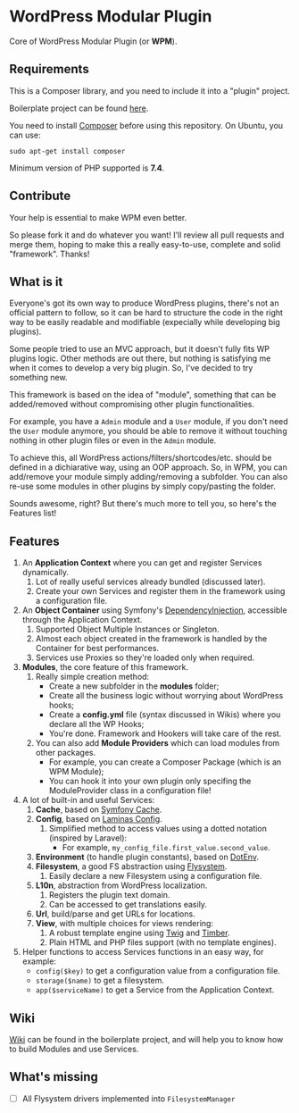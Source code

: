 # WordPress Modular Plugin
Core of WordPress Modular Plugin (or **WPM**).

## Requirements
This is a Composer library, and you need to include it into a "plugin" project. 

Boilerplate project can be found [here](https://github.com/Skazza94/wpm-boilerplate-plugin). 

You need to install [Composer](https://getcomposer.org/) before using this repository. On Ubuntu, you can use:
```
sudo apt-get install composer
```

Minimum version of PHP supported is **7.4**.

## Contribute
Your help is essential to make WPM even better. 

So please fork it and do whatever you want! I'll review all pull requests and merge them, hoping to make this a really easy-to-use, complete and solid "framework". Thanks!

## What is it

Everyone's got its own way to produce WordPress plugins, there's not an official pattern to follow, so it can be hard 
to structure the code in the right way to be easily readable and modifiable (expecially while developing big plugins).

Some people tried to use an MVC approach, but it doesn't fully fits WP plugins logic. Other methods are out there, but nothing is satisfying me when it comes to develop a very big plugin.
So, I've decided to try something new.

This framework is based on the idea of "module", something that can be added/removed without compromising other plugin 
functionalities. 

For example, you have a `Admin` module and a `User` module, if you don't need the `User` module anymore, you
should be able to remove it without touching nothing in other plugin files or even in the `Admin` module.

To achieve this, all WordPress actions/filters/shortcodes/etc. should be defined in a dichiarative way, using an OOP approach.
So, in WPM, you can add/remove your module simply adding/removing a subfolder. You can also re-use some modules in other plugins
by simply copy/pasting the folder.

Sounds awesome, right? But there's much more to tell you, so here's the Features list!

## Features
  1. An **Application Context** where you can get and register Services dynamically.
        1. Lot of really useful services already bundled (discussed later).
        2. Create your own Services and register them in the framework using a configuration file.
  2. An **Object Container** using Symfony's [DependencyInjection](https://github.com/symfony/dependency-injection), accessible through the Application Context.
        1. Supported Object Multiple Instances or Singleton.
        2. Almost each object created in the framework is handled by the Container for best performances.
        3. Services use Proxies so they're loaded only when required.
  3. **Modules**, the core feature of this framework.
        1. Really simple creation method:
            - Create a new subfolder in the **modules** folder;
            - Create all the business logic without worrying about WordPress hooks;
            - Create a **config.yml** file (syntax discussed in Wikis) where you declare all the WP Hooks;
            - You're done. Framework and Hookers will take care of the rest.
        2. You can also add **Module Providers** which can load modules from other packages.
            - For example, you can create a Composer Package (which is an WPM Module);
            - You can hook it into your own plugin only specifing the ModuleProvider class in a configuration file!
  4. A lot of built-in and useful Services:
        1. **Cache**, based on [Symfony Cache](https://github.com/symfony/cache).
        2. **Config**, based on [Laminas Config](https://github.com/laminas/laminas-config).
            1. Simplified method to access values using a dotted notation (inspired by Laravel):
                - For example, `my_config_file.first_value.second_value`.
        3. **Environment** (to handle plugin constants), based on [DotEnv](https://github.com/vlucas/phpdotenv).
        4. **Filesystem**, a good FS abstraction using [Flysystem](https://github.com/thephpleague/flysystem).
            1. Easily declare a new Filesystem using a configuration file.
        5. **L10n**, abstraction from WordPress localization. 
            1. Registers the plugin text domain.
            2. Can be accessed to get translations easily.
        6. **Url**, build/parse and get URLs for locations.
        7. **View**, with multiple choices for views rendering:
            1. A robust template engine using [Twig](https://twig.symfony.com/doc/3.x/) and [Timber](https://github.com/timber/timber).
            2. Plain HTML and PHP files support (with no template engines).   
  6. Helper functions to access Services functions in an easy way, for example:
        - `config($key)` to get a configuration value from a configuration file.
        - `storage($name)` to get a filesystem.
        - `app($serviceName)` to get a Service from the Application Context.
        
## Wiki
[Wiki](https://github.com/Skazzino/wpm-boilerplate-plugin/wiki) can be found in the boilerplate project, and will help you to know how to build Modules and use Services.
  
## What's missing
- [ ] All Flysystem drivers implemented into ``FilesystemManager``
